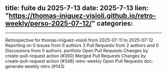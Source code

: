  
title:  fuite du 2025-7-13
date: 2025-7-13
lien: "https://thomas-iniguez-visioli.github.io/retro-weekly/perso-2025-07-12/"
categories:
  - 
---

Retrospective for thomas-iniguez-visioli from 2025-07-11 to 2025-07-12
Reporting on 0 Issues from 0 authors
3 Pull Requests from 2 authors
and 0 Discussions from 0 authors.
portfolio
Open Pull Requests
Changes by create-pull-request action (#350)
Merged Pull Requests
Changes by create-pull-request action (#348)
retro-weekly
Open Pull Requests
doc: generate weekly retro (#143)

